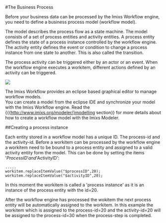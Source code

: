 #The Business Process
 
Before your business data can be processed by the Imixs Workflow engine, you need to define 
a business process model (workflow model).
 
The model describes the process flow as a state machine. The model consists of a set 
of process entities and activity entities. A process entity defines the state of a process instance controlled by the workflow engine. The activity entity defines the event or condition to change a process instance from one state to another. This is also called the transition.
 
The process activity can be triggered either by an actor or an event.
When the workflow engine executes a workitem, different actions defined by an activity 
can be triggered.
 
<img src="../images/modelling/bpmn_screen_00.png"/>
 
The Imixs Workflow provides an eclipse based graphical editor to manage workflow models.  
You can create a model from the eclipse IDE and synchronize your model with the Imixs Workflow engine.  Read the {{{http://www.imixs.org/modeler/}modelling section}} for more details about how to create a  workflow model with the Imixs Modeler. 
 
 
##Creating a process instance
 
Each entity stored in a workflow model has a unique ID. The process-id and the activity-id. 
Before a workitem can be processed by the workflow engine a workitem need to be bound to a 
process entity and assigned to a valid activity entity form the model. 
 This can be done by setting the items '$ProcessID' and '$ActivityID': 

 
    .....
    workitem.replaceItemValue("$processID",20);
    workitem.replaceItemValue("$activityID",20);
 
 
In this moment the workitem is called a 'process instance' as it is an instance of the process  entity with the id=20.
 
After the workflow engine has processed the wokitem the next process entity will be automatically 
assigned to the workitem. In this example the workitem which is assigned to the process-id=20 and the activity-id=20 will be assigned to the process-id=30 when the process-step is completed.
 
 
 
 